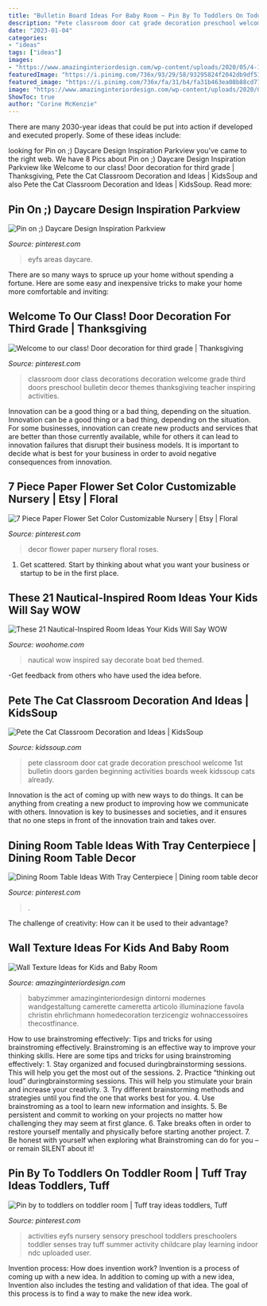 ```yaml
---
title: "Bulletin Board Ideas For Baby Room ~ Pin By To Toddlers On Toddler Room"
description: "Pete classroom door cat grade decoration preschool welcome 1st bulletin doors garden beginning activities boards week kidssoup cats already"
date: "2023-01-04"
categories:
- "ideas"
tags: ["ideas"]
images:
- "https://www.amazinginteriordesign.com/wp-content/uploads/2020/05/4-14.jpg"
featuredImage: "https://i.pinimg.com/736x/93/29/58/93295824f2042db9df513bd722fbbf0a.jpg"
featured_image: "https://i.pinimg.com/736x/fa/31/b4/fa31b463ea08b88cd77e5dfb6105bb90.jpg"
image: "https://www.amazinginteriordesign.com/wp-content/uploads/2020/05/4-14.jpg"
ShowToc: true
author: "Corine McKenzie"
---
```



There are many 2030-year ideas that could be put into action if developed and executed properly. Some of these ideas include:

	

		
looking for Pin on ;) Daycare Design Inspiration Parkview you've came to the right web. We have 8 Pics about Pin on ;) Daycare Design Inspiration Parkview like Welcome to our class! Door decoration for third grade | Thanksgiving, Pete the Cat Classroom Decoration and Ideas | KidsSoup and also Pete the Cat Classroom Decoration and Ideas | KidsSoup. Read more:
		
    
## Pin On ;) Daycare Design Inspiration Parkview

<img loading=lazy src="https://i.pinimg.com/736x/93/29/58/93295824f2042db9df513bd722fbbf0a.jpg" onerror="this.onerror=null;this.src='https://tse3.mm.bing.net/th?id=OIP.HEqLkAyNLpQ1LzRfInyEowHaJ4&amp;pid=15.1';" alt="Pin on ;) Daycare Design Inspiration Parkview">

_Source: pinterest.com_

>eyfs areas daycare. 

	

There are so many ways to spruce up your home without spending a fortune. Here are some easy and inexpensive tricks to make your home more comfortable and inviting:

    
## Welcome To Our Class! Door Decoration For Third Grade | Thanksgiving

<img loading=lazy src="https://i.pinimg.com/736x/69/56/9a/69569ad87bf230f1345910c4d57e5d88--class-door-decorations-classroom-door.jpg" onerror="this.onerror=null;this.src='https://tse4.mm.bing.net/th?id=OIP.ps7jUoYz5JvhDrc29IJxqwHaJ3&amp;pid=15.1';" alt="Welcome to our class! Door decoration for third grade | Thanksgiving">

_Source: pinterest.com_

>classroom door class decorations decoration welcome grade third doors preschool bulletin decor themes thanksgiving teacher inspiring activities. 

	

Innovation can be a good thing or a bad thing, depending on the situation.
Innovation can be a good thing or a bad thing, depending on the situation. For some businesses, innovation can create new products and services that are better than those currently available, while for others it can lead to innovation failures that disrupt their business models. It is important to decide what is best for your business in order to avoid negative consequences from innovation.

    
## 7 Piece Paper Flower Set Color Customizable Nursery | Etsy | Floral

<img loading=lazy src="https://i.pinimg.com/736x/fa/31/b4/fa31b463ea08b88cd77e5dfb6105bb90.jpg" onerror="this.onerror=null;this.src='https://tse3.mm.bing.net/th?id=OIP.IGbCBKHZ9FenQXlCIvrgywHaJ3&amp;pid=15.1';" alt="7 Piece Paper Flower Set Color Customizable Nursery | Etsy | Floral">

_Source: pinterest.com_

>decor flower paper nursery floral roses. 

	

1. Get scattered. Start by thinking about what you want your business or startup to be in the first place.

    
## These 21 Nautical-Inspired Room Ideas Your Kids Will Say WOW

<img loading=lazy src="http://www.woohome.com/wp-content/uploads/2017/05/nautical-themed-kids-room-10.jpg" onerror="this.onerror=null;this.src='https://tse4.mm.bing.net/th?id=OIP.gcUcOJmxbXer9XZWEM4duQHaLG&amp;pid=15.1';" alt="These 21 Nautical-Inspired Room Ideas Your Kids Will Say WOW">

_Source: woohome.com_

>nautical wow inspired say decorate boat bed themed. 

	

-Get feedback from others who have used the idea before.

    
## Pete The Cat Classroom Decoration And Ideas | KidsSoup

<img loading=lazy src="http://www.kidssoup.com/sites/default/files/media/Pete-CAt-Door.JPG" onerror="this.onerror=null;this.src='https://tse1.mm.bing.net/th?id=OIP.vBroDdw4GU1fp6pTygfIyQAAAA&amp;pid=15.1';" alt="Pete the Cat Classroom Decoration and Ideas | KidsSoup">

_Source: kidssoup.com_

>pete classroom door cat grade decoration preschool welcome 1st bulletin doors garden beginning activities boards week kidssoup cats already. 

	

Innovation is the act of coming up with new ways to do things. It can be anything from creating a new product to improving how we communicate with others. Innovation is key to businesses and societies, and it ensures that no one steps in front of the innovation train and takes over.

    
## Dining Room Table Ideas With Tray Centerpiece | Dining Room Table Decor

<img loading=lazy src="https://i.pinimg.com/736x/ed/cf/8d/edcf8d2fb9bf9cf357adf46ffe76ff85.jpg" onerror="this.onerror=null;this.src='https://tse1.mm.bing.net/th?id=OIP.CMcTPkc9rzhVqy8tGWGyWwHaLE&amp;pid=15.1';" alt="Dining Room Table Ideas With Tray Centerpiece | Dining room table decor">

_Source: pinterest.com_

>. 

	

The challenge of creativity: How can it be used to their advantage?
 

    
## Wall Texture Ideas For Kids And Baby Room

<img loading=lazy src="https://www.amazinginteriordesign.com/wp-content/uploads/2020/05/4-14.jpg" onerror="this.onerror=null;this.src='https://tse4.mm.bing.net/th?id=OIP.xcSiQvifvjg_3kJX3bCPqgHaJQ&amp;pid=15.1';" alt="Wall Texture Ideas for Kids and Baby Room">

_Source: amazinginteriordesign.com_

>babyzimmer amazinginteriordesign dintorni modernes wandgestaltung camerette cameretta articolo illuminazione favola christin ehrlichmann homedecoration terzicengiz wohnaccessoires thecostfinance. 

	

How to use brainstroming effectively: Tips and tricks for using brainstroming effectively.
Brainstroming is an effective way to improve your thinking skills. Here are some tips and tricks for using brainstroming effectively: 1. Stay organized and focused duringbrainstorming sessions. This will help you get the most out of the sessions. 2. Practice “thinking out loud” duringbrainstorming sessions. This will help you stimulate your brain and increase your creativity. 3. Try different brainstorming methods and strategies until you find the one that works best for you. 4. Use brainstroming as a tool to learn new information and insights. 5. Be persistent and commit to working on your projects no matter how challenging they may seem at first glance. 6. Take breaks often in order to restore yourself mentally and physically before starting another project. 7. Be honest with yourself when exploring what Brainstroming can do for you – or remain SILENT about it!

    
## Pin By To Toddlers On Toddler Room | Tuff Tray Ideas Toddlers, Tuff

<img loading=lazy src="https://i.pinimg.com/736x/7e/b0/a5/7eb0a5884ffb1e5020915f7a8111ddf1.jpg" onerror="this.onerror=null;this.src='https://tse1.mm.bing.net/th?id=OIP.7QTjF37M2RNyd2D9CFJBLAHaNK&amp;pid=15.1';" alt="Pin by to toddlers on toddler room | Tuff tray ideas toddlers, Tuff">

_Source: pinterest.com_

>activities eyfs nursery sensory preschool toddlers preschoolers toddler senses tray tuff summer activity childcare play learning indoor ndc uploaded user. 

	

Invention process: How does invention work?
Invention is a process of coming up with a new idea. In addition to coming up with a new idea, Invention also includes the testing and validation of that idea. The goal of this process is to find a way to make the new idea work.

